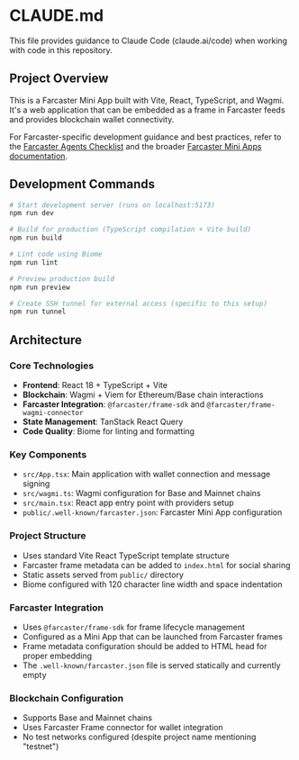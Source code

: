 # CLAUDE.md

This file provides guidance to Claude Code (claude.ai/code) when working with code in this repository.

## Project Overview

This is a Farcaster Mini App built with Vite, React, TypeScript, and Wagmi. It's a web application that can be embedded as a frame in Farcaster feeds and provides blockchain wallet connectivity.

For Farcaster-specific development guidance and best practices, refer to the [Farcaster Agents Checklist](https://miniapps.farcaster.xyz/docs/guides/agents-checklist) and the broader [Farcaster Mini Apps documentation](https://miniapps.farcaster.xyz/docs/getting-started).

## Development Commands

```bash
# Start development server (runs on localhost:5173)
npm run dev

# Build for production (TypeScript compilation + Vite build)
npm run build

# Lint code using Biome
npm run lint

# Preview production build
npm run preview

# Create SSH tunnel for external access (specific to this setup)
npm run tunnel
```

## Architecture

### Core Technologies
- **Frontend**: React 18 + TypeScript + Vite
- **Blockchain**: Wagmi + Viem for Ethereum/Base chain interactions
- **Farcaster Integration**: `@farcaster/frame-sdk` and `@farcaster/frame-wagmi-connector`
- **State Management**: TanStack React Query
- **Code Quality**: Biome for linting and formatting

### Key Components
- `src/App.tsx`: Main application with wallet connection and message signing
- `src/wagmi.ts`: Wagmi configuration for Base and Mainnet chains
- `src/main.tsx`: React app entry point with providers setup
- `public/.well-known/farcaster.json`: Farcaster Mini App configuration

### Project Structure
- Uses standard Vite React TypeScript template structure
- Farcaster frame metadata can be added to `index.html` for social sharing
- Static assets served from `public/` directory
- Biome configured with 120 character line width and space indentation

### Farcaster Integration
- Uses `@farcaster/frame-sdk` for frame lifecycle management
- Configured as a Mini App that can be launched from Farcaster frames
- Frame metadata configuration should be added to HTML head for proper embedding
- The `.well-known/farcaster.json` file is served statically and currently empty

### Blockchain Configuration
- Supports Base and Mainnet chains
- Uses Farcaster Frame connector for wallet integration
- No test networks configured (despite project name mentioning "testnet")